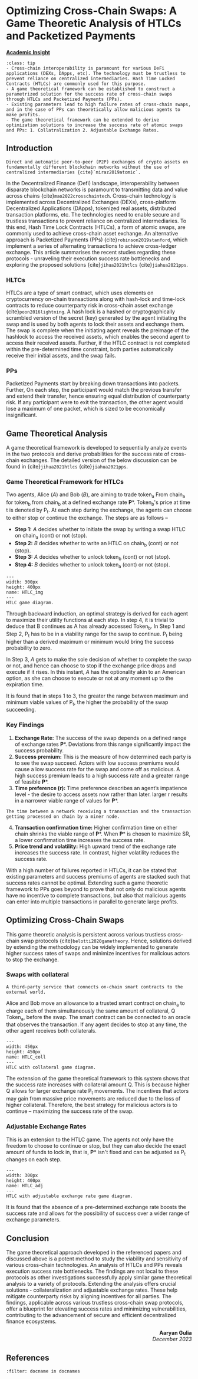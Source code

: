 # Optimizing Cross-Chain Swaps: A Game Theoretic Analysis of HTLCs and Packetized Payments

<!-- ![Academic Insight](images/AI.svg) -->
<ins>**Academic Insight**</ins>

```{admonition} Key Insights
:class: tip
- Cross-chain interoperability is paramount for various DeFi applications (DEXs, DApps, etc). The technology must be trustless to prevent reliance on centralized intermediaries. Hash Time Locked Contracts (HTLCs) are commonly used for this purpose.
- A game theoretical framework can be established to construct a parametrized solution for the success rate of cross-chain swaps through HTLCs and Packetized Payments (PPs).
- Existing parameters lead to high failure rates of cross-chain swaps, and in the case of PPs can theoretically allow malicious agents to make profits. 
- The game theoretical framework can be extended to derive optimization solutions to increase the success rate of atomic swaps and PPs: 1. Collatralization 2. Adjustable Exchange Rates. 
```

## Introduction
 `````{margin} **Atomic Swaps**
Direct and automatic peer-to-peer (P2P) exchanges of crypto assets on fundamentally different blockchain networks without the use of centralized intermediaries {cite}`miraz2019atomic`.
`````
In the Decentralized Finance (Defi) landscape, interoperability between disparate blockchain networks is paramount to transmitting data and value across chains {cite}`mao2022crosschaintech`. Cross-chain technology is implemented across Decentralized Exchanges (DEXs), cross-platform Decentralized Applications (DApps), tokenized real assets, distributed transaction platforms, etc. The technologies need to enable secure and trustless transactions to prevent reliance on centralized intermediaries. To this end, Hash Time Lock Contracts (HTLCs), a form of atomic swaps, are commonly used to achieve cross-chain asset exchange. An alternative approach is Packetized Payments (PPs) {cite}`robinson2019stanford`, which implement a series of alternating transactions to achieve cross-ledger exchange. This article summarises the recent studies regarding these protocols - unraveling their execution success rate bottlenecks and exploring the proposed solutions {cite}`jihua2021htlcs` {cite}`jiahua2021pps`.


### HLTCs
HTLCs are a type of smart contract, which uses elements on cryptocurrency on-chain transactions along with hash-lock and time-lock contracts to reduce counterparty risk in cross-chain asset exchange {cite}`poon2016lightning`. A hash lock is a hashed or cryptographically scrambled version of the secret (key) generated by the agent initiating the swap and is used by both agents to lock their assets and exchange them. The swap is complete when the initiating agent reveals the preimage of the hashlock to access the received assets, which enables the second agent to access their received assets. Further, if the HTLC contract is not completed within the pre-determined time constraint, both parties automatically receive their initial assets, and the swap fails.

### PPs
Packetized Payments start by breaking down transactions into packets. Further, On each step, the participant would match the previous transfer and extend their transfer, hence ensuring equal distribution of counterparty risk. If any participant were to exit the transaction, the other agent would lose a maximum of one packet, which is sized to be economically insignificant.

## Game Theoretical Analysis
A game theoretical framework is developed to sequentially analyze events in the two protocols and derive probabilities for the success rate of cross-chain exchanges. The detailed version of the below discussion can be found in {cite}`jihua2021htlcs` {cite}`jiahua2021pps`.

### Game Theoretical Framework for HTLCs
Two agents, Alice (*A*) and Bob (*B*), are aiming to trade token<sub>a</sub> From chain<sub>a</sub> for token<sub>b</sub> from chain<sub>b</sub> at a defined exchange rate **P***. Token<sub>b</sub>'s price at time t is denoted by P<sub>t</sub>. At each step during the exchange, the agents can choose to either stop or continue the exchange. The steps are as follows – 
- **Step 1:** *A* decides whether to initiate the swap by writing a swap HTLC on chain<sub>a</sub> (cont) or not (stop).
- **Step 2:** *B* decides whether to write an HTLC on chain<sub>b</sub> (cont) or not (stop).
- **Step 3:** *A* decides whether to unlock token<sub>b</sub> (cont) or not (stop).
- **Step 4:** *B* decides whether to unlock token<sub>a</sub> (cont) or not (stop).

```{figure} images/HTLC.png
---
width: 300px
height: 400px
name: HTLC_img
---
HTLC game diagram.
```

Through backward induction, an optimal strategy is derived for each agent to maximize their utility functions at each step. In step 4, it is trivial to deduce that B continues as A has already accessed Token<sub>b</sub>. In Step 1 and Step 2, P<sub>t</sub> has to be in a viability range for the swap to continue. P<sub>t</sub> being higher than a derived maximum or minimum would bring the success probability to zero.

In Step 3, *A* gets to make the sole decision of whether to complete the swap or not, and hence can choose to stop if the exchange price drops and execute if it rises. In this instant, *A* has the optionality akin to an American option, as she can choose to execute or not at any moment up to the expiration time. 

It is found that in steps 1 to 3, the greater the range between maximum and minimum viable values of P<sub>t</sub>, the higher the probability of the swap succeeding. 

### Key Findings
1. **Exchange Rate:** The success of the swap depends on a defined range of exchange rates **P***. Deviations from this range significantly impact the success probability.
2. **Success premium:** This is the measure of how determined each party is to see the swap succeed. Actors with low success premiums would cause a low success rate for the swap and come off as malicious. A high success premium leads to a high success rate and a greater range of feasible **P***. 
3. **Time preference (r):** Time preference describes an agent’s impatience level - the desire to access assets now rather than later. larger r results in a narrower viable range of values for **P***.
  `````{margin} **Transaction Confirmation Time**
The time between a network receiving a transaction and the transaction getting processed on chain by a miner node.
`````
4. **Transaction confirmation time:** Higher confirmation time on either chain shrinks the viable range of **P***. When **P*** is chosen to maximize SR, a lower confirmation time increases the success rate.
5. **Price trend and volatility:** High upward trend of the exchange rate increases the success rate. In contrast, higher volatility reduces the success rate.

With a high number of failures reported in HTLCs, it can be stated that existing parameters and success premiums of agents are stacked such that success rates cannot be optimal. Extending such a game theoretic framework to PPs goes beyond to prove that not only do malicious agents have no incentive to complete transactions, but also that malicious agents can enter into multiple transactions in parallel to generate large profits. 

## Optimizing Cross-Chain Swaps
This game theoretic analysis is persistent across various trustless cross-chain swap protocols {cite}`belotti2020gametheory`. Hence, solutions derived by extending the methodology can be widely implemented to generate higher success rates of swaps and minimize incentives for malicious actors to stop the exchange.

### Swaps with collateral
  `````{margin} **Oracle**
A third-party service that connects on-chain smart contracts to the external world. 
`````
Alice and Bob move an allowance to a trusted smart contract on chain<sub>a</sub> to charge each of them simultaneously the same amount of collateral, Q Token<sub>a</sub>, before the swap. The smart contract can be connected to an oracle that observes the transaction. If any agent decides to stop at any time, the other agent receives both collaterals. 

```{figure} images/HTLC_coll.png
---
width: 450px
height: 450px
name: HTLC_coll
---
HTLC with collateral game diagram.
```

The extension of the game theoretical framework to this system shows that the success rate increases with collateral amount Q. This is because higher Q allows for larger exchange rate P<sub>t</sub> movements. The incentives that actors may gain from massive price movements are reduced due to the loss of higher collateral. Therefore, the best strategy for malicious actors is to continue – maximizing the success rate of the swap.

### Adjustable Exchange Rates
This is an extension to the HTLC game. The agents not only have the freedom to choose to continue or stop, but they can also decide the exact amount of funds to lock in, that is, **P*** isn't fixed and can be adjusted as P<sub>t</sub> changes on each step. 

```{figure} images/HTLC_adj.png
---
width: 300px
height: 400px
name: HTLC_adj
---
HTLC with adjustable exchange rate game diagram.
```

It is found that the absence of a pre-determined exchange rate boosts the success rate and allows for the possibility of success over a wider range of exchange parameters.

## Conclusion
The game theoretical approach developed in the referenced papers and discussed above is a potent method to study the viability and sensitivity of various cross-chain technologies. An analysis of HTLCs and PPs reveals execution success rate bottlenecks. The findings are not local to these protocols as other investigations successfully apply similar game theoretical analysis to a variety of protocols. Extending the analysis offers crucial solutions - collateralization and adjustable exchange rates. These help mitigate counterparty risks by aligning incentives for all parties. The findings, applicable across various trustless cross-chain swap protocols, offer a blueprint for elevating success rates and minimizing vulnerabilities, contributing to the advancement of secure and efficient decentralized finance ecosystems.

<div style="text-align: right;font-weight: bold;">Aaryan Gulia</div>
<div style="text-align: right;font-style: italic;">December 2023</div>

## References

```{bibliography}
:filter: docname in docnames
```
